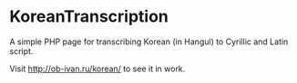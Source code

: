 KoreanTranscription
===================

A simple PHP page for transcribing Korean (in Hangul) to Cyrillic and Latin script.

Visit http://ob-ivan.ru/korean/ to see it in work.
